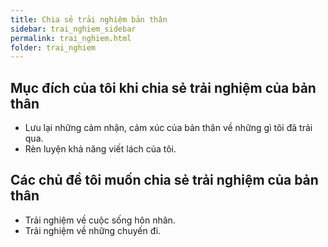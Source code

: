 ```yaml
---
title: Chia sẻ trải nghiệm bản thân
sidebar: trai_nghiem_sidebar
permalink: trai_nghiem.html
folder: trai_nghiem
---
```


## Mục đích của tôi khi chia sẻ trải nghiệm của bản thân

- Lưu lại những cảm nhận, cảm xúc của bản thân về những gì tôi đã trải qua.
- Rèn luyện khả năng viết lách của tôi.

## Các chủ đề tôi muốn chia sẻ trải nghiệm của bản thân

- Trải nghiệm về cuộc sống hôn nhân.
- Trải nghiệm về những chuyến đi.
